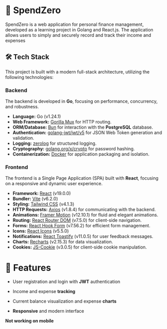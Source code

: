# 💸 SpendZero

SpendZero is a web application for personal finance management, developed as a learning project in Golang and React.js. The application allows users to simply and securely record and track their income and expenses

## 🛠️ Tech Stack

This project is built with a modern full-stack architecture, utilizing the following technologies:

### Backend

The backend is developed in **Go**, focusing on performance, concurrency, and robustness.

- **Language:** Go (v1.24.1)
- **Web Framework:** [Gorilla Mux](https://github.com/gorilla/mux) for HTTP routing.
- **ORM/Database:** [Bun](https://github.com/uptrace/bun) for interaction with the **PostgreSQL** database.
- **Authentication:** [golang-jwt/jwt/v5](https://github.com/golang-jwt/jwt) for JSON Web Token generation and validation.
- **Logging:** [zerolog](https://github.com/rs/zerolog) for structured logging.
- **Cryptography:** [golang.org/x/crypto](https://pkg.go.dev/golang.org/x/crypto) for password hashing.
- **Containerization:** [Docker](https://www.docker.com/) for application packaging and isolation.

### Frontend

The frontend is a Single Page Application (SPA) built with **React**, focusing on a responsive and dynamic user experience.

- **Framework:** [React](https://react.dev/) (v19.0.0)
- **Bundler:** [Vite](https://vitejs.dev/) (v6.2.0)
- **Styling:** [Tailwind CSS](https://tailwindcss.com/) (v4.1.3)
- **HTTP Requests:** [Axios](https://axios-http.com/) (v1.8.4) for communicating with the backend.
- **Animations:** [Framer Motion](https://www.framer.com/motion/) (v12.10.1) for fluid and elegant animations.
- **Routing:** [React Router DOM](https://reactrouter.com/en/main) (v7.5.0) for client-side navigation.
- **Forms:** [React Hook Form](https://react-hook-form.com/) (v7.56.2) for efficient form management.
- **Icons:** [React Icons](https://react-icons.github.io/react-icons/) (v5.5.0)
- **Notifications:** [React Toastify](https://fkhadra.github.io/react-toastify/) (v11.0.5) for user feedback messages.
- **Charts:** [Recharts](https://recharts.org/) (v2.15.3) for data visualization.
- **Cookies:** [JS-Cookie](https://github.com/js-cookie/js-cookie) (v3.0.5) for client-side cookie manipulation.

# 🔧 Features

* User registration and login with **JWT** authentication

* Income and expense **tracking**

* Current balance visualization and expense **charts**

* **Responsive** and modern interface

**Not working on mobile**
